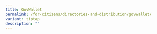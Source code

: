 ```yaml
---
title: GovWallet
permalink: /for-citizens/directories-and-distribution/govwallet/
variant: tiptap
description: ""
---
```

